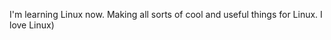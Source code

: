 I'm learning Linux now.
Making all sorts of cool and useful things for Linux.
I love Linux)

<!---
KlesBro/KlesBro is a ✨ special ✨ repository because its `README.md` (this file) appears on your GitHub profile.
You can click the Preview link to take a look at your changes.
--->
